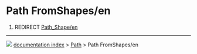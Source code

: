 # Path FromShapes/en
1.  REDIRECT [Path_Shape/en](Path_Shape/en.md)



---
![](images/Right_arrow.png) [documentation index](../README.md) > [Path](Path_Workbench.md) > Path FromShapes/en
